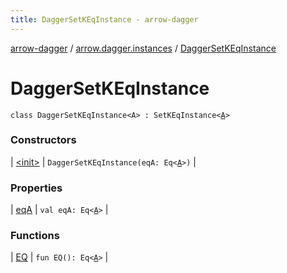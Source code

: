 ```yaml
---
title: DaggerSetKEqInstance - arrow-dagger
---
```


[arrow-dagger](../../index.html) / [arrow.dagger.instances](../index.html) / [DaggerSetKEqInstance](./index.html)

# DaggerSetKEqInstance

`class DaggerSetKEqInstance<A> : SetKEqInstance<`[`A`](index.html#A)`>`

### Constructors

| [&lt;init&gt;](-init-.html) | `DaggerSetKEqInstance(eqA: Eq<`[`A`](index.html#A)`>)` |

### Properties

| [eqA](eq-a.html) | `val eqA: Eq<`[`A`](index.html#A)`>` |

### Functions

| [EQ](-e-q.html) | `fun EQ(): Eq<`[`A`](index.html#A)`>` |

